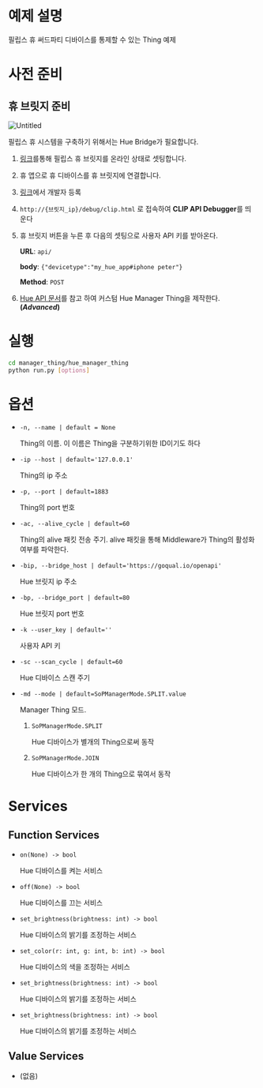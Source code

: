 # 예제 설명

필립스 휴 써드파티 디바이스를 통제할 수 있는 Thing 예제

# 사전 준비

## 휴 브릿지 준비

![Untitled](https://s3-us-west-2.amazonaws.com/secure.notion-static.com/d2d7085c-9ebb-4ce5-8dc5-a6ddd5aeb91e/Untitled.png)

필립스 휴 시스템을 구축하기 위해서는 Hue Bridge가 필요합니다. 

1. [링크](https://ko.manuals.plus/philips/929001180603-hue-smart-bridge-manual)를통해 필립스 휴 브릿지를 온라인 상태로 셋팅합니다. 
2. 휴 앱으로 휴 디바이스를 휴 브릿지에 연결합니다. 
3. [링크](https://developers.meethue.com/develop/get-started-2/)에서 개발자 등록
4. `http://{브릿지_ip}/debug/clip.html` 로 접속하여 **CLIP API Debugger**를 띄운다
5. 휴 브릿지 버튼을 누른 후 다음의 셋팅으로 사용자 API 키를 받아온다.
    
    **URL**: `api/`
    
    **body**: `{"devicetype":"my_hue_app#iphone peter"}`
    
    **Method**: `POST`
    
6. [Hue API 문서](https://developers.meethue.com/develop/hue-api-v2/api-reference/)를 참고 하여 커스텀 Hue Manager Thing을 제작한다. **(*Advanced*)**

# 실행

```bash
cd manager_thing/hue_manager_thing
python run.py [options]
```

# 옵션

- `-n, --name | default = None`
    
    Thing의 이름. 이 이름은 Thing을 구분하기위한 ID이기도 하다 
    
- `-ip --host | default='127.0.0.1'`
    
    Thing의 ip 주소
    
- `-p, --port | default=1883`
    
    Thing의 port 번호
    
- `-ac, --alive_cycle | default=60`
    
    Thing의 alive 패킷 전송 주기. alive 패킷을 통해 Middleware가 Thing의 활성화 여부를 파악한다. 
    
- `-bip, --bridge_host | default='https://goqual.io/openapi'`
    
    Hue 브릿지 ip 주소
    
- `-bp, --bridge_port | default=80`
    
    Hue 브릿지 port 번호
    
- `-k --user_key | default=''`
    
    사용자 API 키
    
- `-sc --scan_cycle | default=60`
    
    Hue 디바이스 스캔 주기
    
- `-md --mode | default=SoPManagerMode.SPLIT.value`
    
    Manager Thing 모드.
    
    1. `SoPManagerMode.SPLIT`
        
        Hue 디바이스가 별개의 Thing으로써 동작
        
    2. `SoPManagerMode.JOIN`
        
        Hue 디바이스가 한 개의 Thing으로 묶여서 동작
        

# Services

## Function Services

- `on(None) -> bool`
    
    Hue 디바이스를 켜는 서비스
    
- `off(None) -> bool`
    
    Hue 디바이스를 끄는 서비스
    
- `set_brightness(brightness: int) -> bool`
    
    Hue 디바이스의 밝기를 조정하는 서비스
    
- `set_color(r: int, g: int, b: int) -> bool`
    
    Hue 디바이스의 색을 조정하는 서비스
    
- `set_brightness(brightness: int) -> bool`
    
    Hue 디바이스의 밝기를 조정하는 서비스
    
- `set_brightness(brightness: int) -> bool`
    
    Hue 디바이스의 밝기를 조정하는 서비스
    

## Value Services

- (없음)